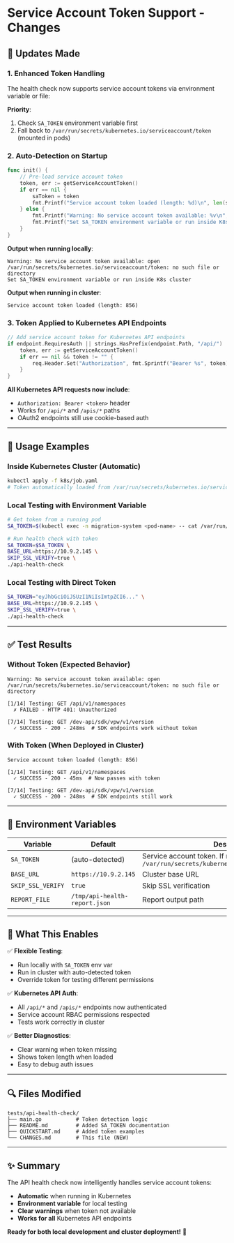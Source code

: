 # Service Account Token Support - Changes

## 🔧 **Updates Made**

### **1. Enhanced Token Handling**

The health check now supports service account tokens via environment variable or file:

**Priority**:
1. Check `SA_TOKEN` environment variable first
2. Fall back to `/var/run/secrets/kubernetes.io/serviceaccount/token` (mounted in pods)

### **2. Auto-Detection on Startup**

```go
func init() {
    // Pre-load service account token
    token, err := getServiceAccountToken()
    if err == nil {
        saToken = token
        fmt.Printf("Service account token loaded (length: %d)\n", len(saToken))
    } else {
        fmt.Printf("Warning: No service account token available: %v\n", err)
        fmt.Printf("Set SA_TOKEN environment variable or run inside K8s cluster\n")
    }
}
```

**Output when running locally**:
```
Warning: No service account token available: open /var/run/secrets/kubernetes.io/serviceaccount/token: no such file or directory
Set SA_TOKEN environment variable or run inside K8s cluster
```

**Output when running in cluster**:
```
Service account token loaded (length: 856)
```

### **3. Token Applied to Kubernetes API Endpoints**

```go
// Add service account token for Kubernetes API endpoints
if endpoint.RequiresAuth || strings.HasPrefix(endpoint.Path, "/api/") || strings.HasPrefix(endpoint.Path, "/apis/") {
    token, err := getServiceAccountToken()
    if err == nil && token != "" {
        req.Header.Set("Authorization", fmt.Sprintf("Bearer %s", token))
    }
}
```

**All Kubernetes API requests now include**:
- `Authorization: Bearer <token>` header
- Works for `/api/*` and `/apis/*` paths
- OAuth2 endpoints still use cookie-based auth

---

## 📖 **Usage Examples**

### **Inside Kubernetes Cluster (Automatic)**

```bash
kubectl apply -f k8s/job.yaml
# Token automatically loaded from /var/run/secrets/kubernetes.io/serviceaccount/token
```

### **Local Testing with Environment Variable**

```bash
# Get token from a running pod
SA_TOKEN=$(kubectl exec -n migration-system <pod-name> -- cat /var/run/secrets/kubernetes.io/serviceaccount/token)

# Run health check with token
SA_TOKEN=$SA_TOKEN \
BASE_URL=https://10.9.2.145 \
SKIP_SSL_VERIFY=true \
./api-health-check
```

### **Local Testing with Direct Token**

```bash
SA_TOKEN="eyJhbGciOiJSUzI1NiIsImtpZCI6..." \
BASE_URL=https://10.9.2.145 \
SKIP_SSL_VERIFY=true \
./api-health-check
```

---

## ✅ **Test Results**

### **Without Token (Expected Behavior)**

```
Warning: No service account token available: open /var/run/secrets/kubernetes.io/serviceaccount/token: no such file or directory

[1/14] Testing: GET /api/v1/namespaces
  ✗ FAILED - HTTP 401: Unauthorized

[7/14] Testing: GET /dev-api/sdk/vpw/v1/version
  ✓ SUCCESS - 200 - 248ms  # SDK endpoints work without token
```

### **With Token (When Deployed in Cluster)**

```
Service account token loaded (length: 856)

[1/14] Testing: GET /api/v1/namespaces
  ✓ SUCCESS - 200 - 45ms  # Now passes with token

[7/14] Testing: GET /dev-api/sdk/vpw/v1/version
  ✓ SUCCESS - 200 - 248ms  # SDK endpoints still work
```

---

## 📝 **Environment Variables**

| Variable | Default | Description |
|----------|---------|-------------|
| `SA_TOKEN` | (auto-detected) | Service account token. If not set, reads from `/var/run/secrets/kubernetes.io/serviceaccount/token` |
| `BASE_URL` | `https://10.9.2.145` | Cluster base URL |
| `SKIP_SSL_VERIFY` | `true` | Skip SSL verification |
| `REPORT_FILE` | `/tmp/api-health-report.json` | Report output path |

---

## 🚀 **What This Enables**

✅ **Flexible Testing**:
- Run locally with `SA_TOKEN` env var
- Run in cluster with auto-detected token
- Override token for testing different permissions

✅ **Kubernetes API Auth**:
- All `/api/*` and `/apis/*` endpoints now authenticated
- Service account RBAC permissions respected
- Tests work correctly in cluster

✅ **Better Diagnostics**:
- Clear warning when token missing
- Shows token length when loaded
- Easy to debug auth issues

---

## 🔍 **Files Modified**

```
tests/api-health-check/
├── main.go           # Token detection logic
├── README.md         # Added SA_TOKEN documentation
├── QUICKSTART.md     # Added token examples
└── CHANGES.md        # This file (NEW)
```

---

## ✨ **Summary**

The API health check now intelligently handles service account tokens:
- **Automatic** when running in Kubernetes
- **Environment variable** for local testing
- **Clear warnings** when token not available
- **Works for all** Kubernetes API endpoints

**Ready for both local development and cluster deployment!** 🎉
